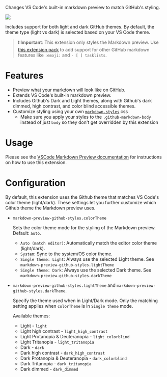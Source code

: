 Changes VS Code's built-in markdown preview to match GitHub's styling.

![](https://github.com/mjbvz/vscode-github-markdown-preview-style/raw/master/docs/example.png)

Includes support for both light and dark GitHub themes. By default, the theme type (light vs dark) is selected based on your VS Code theme.

> **❗️ Important**: This extension only styles the Markdown preview. Use [this extension pack](https://marketplace.visualstudio.com/items?itemName=bierner.github-markdown-preview) to add support for other GitHub markdown features like `:emoji:` and `- [ ] tasklists`.

# Features

- Preview what your markdown will look like on GitHub.
- Extends VS Code's built-in markdown preview.
- Includes Github's Dark and Light themes, along with Github's dark dimmed, high contrast, and color blind accessible themes.
- Customize styling using your own [`markdown.styles`](https://code.visualstudio.com/Docs/languages/markdown#_using-your-own-css) css
  - Make sure you apply your styles to the `.github-markdown-body` instead of just `body` so they don't get overridden by this extension

# Usage

Please see the [VSCode Markdown Preview documentation](https://code.visualstudio.com/Docs/languages/markdown#_markdown-preview) for instructions on how to use this extension.

# Configuration

By default, this extension uses the Github theme that matches VS Code's color theme (light/dark). These settings let you further customize which Github theme the Markdown preview uses.

- `markdown-preview-github-styles.colorTheme`

   Sets the color theme mode for the styling of the Markdown preview. Default: `auto`.

   - `Auto (match editor)`: Automatically match the editor color theme (light/dark).
   - `System`: Sync to the system/OS color theme.
   - `Single theme: Light`: Always use the selected Light theme. See `markdown-preview-github-styles.lightTheme`
   - `Single theme: Dark`: Always use the selected Dark theme. See `markdown-preview-github-styles.darkTheme`

- `markdown-preview-github-styles.lightTheme` and `markdown-preview-github-styles.darkTheme`.

   Specify the theme used when in Light/Dark mode. Only the matching setting applies when `colorTheme` is in `Single theme` mode.
   
   Available themes:

   - Light - `light`
   - Light high contrast - `light_high_contrast`
   - Light Protanopia & Deuteranopia - `light_colorblind`
   - Light Tritanopia - `light_tritanopia`
   - Dark - `dark`
   - Dark high contrast - `dark_high_contrast`
   - Dark Protanopia & Deuteranopia - `dark_colorblind`
   - Dark Tritanopia - `dark_tritanopia`
   - Dark dimmed - `dark_dimmed`
